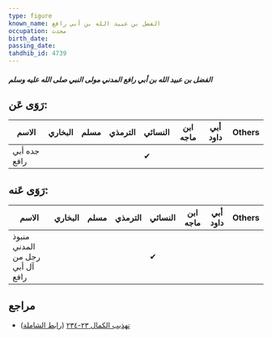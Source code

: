 ```yaml
---
type: figure
known_name: الفضل بن عبيد الله بن أبي رافع
occupation: محدث
birth_date:
passing_date:
tahdhib_id: 4739
---
```

##### الفضل بن عبيد الله بن أبي رافع المدني مولى النبي صلى الله عليه وسلم

## رَوَى عَن:
| الاسم        | البخاري | مسلم | الترمذي | النسائي | ابن ماجه | أبي داود | Others |
| ------------ | ------- | ---- | ------- | ------- | -------- | -------- | ------ |
| جده أبي رافع |         |      |         | ✔       |          |          |        |
## رَوَى عَنه:
| الاسم                           | البخاري | مسلم | الترمذي | النسائي | ابن ماجه | أبي داود | Others |
| ------------------------------- | ------- | ---- | ------- | ------- | -------- | -------- | ------ |
| منبوذ المدني رجل من آل أبي رافع |         |      |         | ✔       |          |          |        |
## مراجع
- [تهذيب الكمال ٢٣-٢٣٤](obsidian://open?vault=Tahdhib-al-Kamal&file=Figures/٤٧٣٩-الفضل%20بن%20عبيد%20الله%20بن%20أبي%20رافع%20المدني%20مولى%20النبي%20صلى%20الله%20عليه%20وسلم) ([رابط الشاملة](https://shamela.ws/book/3722/12121))